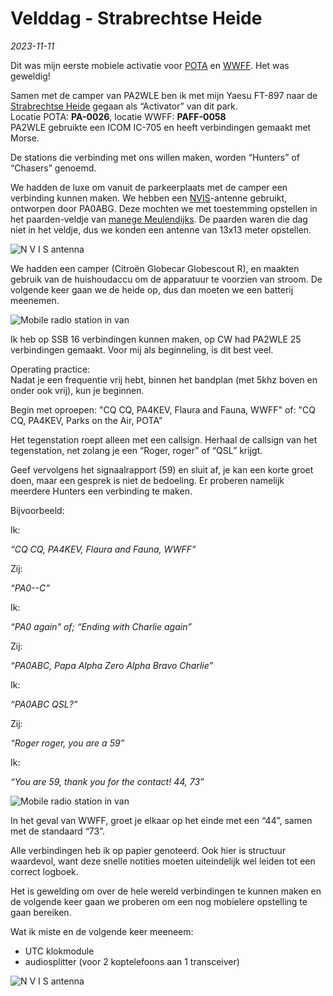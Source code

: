 Velddag - Strabrechtse Heide
============================

_2023-11-11_

Dit was mijn eerste mobiele activatie voor [POTA](https://pota.app/) en [WWFF](https://wwff.co/). Het was geweldig!

Samen met de camper van PA2WLE ben ik met mijn Yaesu FT-897 naar de [Strabrechtse Heide](https://www.staatsbosbeheer.nl/uit-in-de-natuur/locaties/strabrechtse-heide) gegaan als “Activator” van dit park.  
Locatie POTA: **PA-0026**, locatie WWFF: **PAFF-0058**  
PA2WLE gebruikte een ICOM IC-705 en heeft verbindingen gemaakt met Morse.

De stations die verbinding met ons willen maken, worden “Hunters” of “Chasers” genoemd.

We hadden de luxe om vanuit de parkeerplaats met de camper een verbinding kunnen maken. We hebben een [NVIS](https://en.wikipedia.org/wiki/Near_vertical_incidence_skywave)\-antenne gebruikt, ontworpen door PA0ABG. Deze mochten we met toestemming opstellen in het paarden-veldje van [manege Meulendijks](https://www.manegemeulendijks.com/). De paarden waren die dag niet in het veldje, dus we konden een antenne van 13x13 meter opstellen.

![N V I S antenna](/images/radio/velddagen/2023-11-11/wwff-2023-11-11-antenna)

We hadden een camper (Citroën Globecar Globescout R), en maakten gebruik van de huishoudaccu om de apparatuur te voorzien van stroom. De volgende keer gaan we de heide op, dus dan moeten we een batterij meenemen.

![Mobile radio station in van](/images/radio/velddagen/2023-11-11/wwff-2023-11-11-mobile-station-1)

Ik heb op SSB 16 verbindingen kunnen maken, op CW had PA2WLE 25 verbindingen gemaakt. Voor mij als beginneling, is dit best veel.

Operating practice:  
Nadat je een frequentie vrij hebt, binnen het bandplan (met 5khz boven en onder ook vrij), kun je beginnen.

Begin met oproepen: "CQ CQ, PA4KEV, Flaura and Fauna, WWFF" of: "CQ CQ, PA4KEV, Parks on the Air, POTA"  
  
Het tegenstation roept alleen met een callsign. Herhaal de callsign van het tegenstation, net zolang je een “Roger, roger” of “QSL” krijgt.  
  
Geef vervolgens het signaalrapport (59) en sluit af, je kan een korte groet doen, maar een gesprek is niet de bedoeling. Er proberen namelijk meerdere Hunters een verbinding te maken.  
  
Bijvoorbeeld:  

Ik:

_“CQ CQ, PA4KEV, Flaura and Fauna, WWFF”_

Zij:

_“PA0--C”_

Ik:

_“PA0 again" of; “Ending with Charlie again”_

Zij:

_“PA0ABC, Papa Alpha Zero Alpha Bravo Charlie”_

Ik:

_“PA0ABC QSL?”_

Zij:

_“Roger roger, you are a 59”_

Ik:

_“You are 59, thank you for the contact! 44, 73”_

![Mobile radio station in van](/images/radio/velddagen/2023-11-11/wwff-2023-11-11-operator)

In het geval van WWFF, groet je elkaar op het einde met een “44”, samen met de standaard “73”.

Alle verbindingen heb ik op papier genoteerd. Ook hier is structuur waardevol, want deze snelle notities moeten uiteindelijk wel leiden tot een correct logboek.

Het is gewelding om over de hele wereld verbindingen te kunnen maken en de volgende keer gaan we proberen om een nog mobielere opstelling te gaan bereiken.

Wat ik miste en de volgende keer meeneem:

*   UTC klokmodule
*   audiosplitter (voor 2 koptelefoons aan 1 transceiver)

![N V I S antenna](/images/radio/velddagen/2023-11-11/wwff-2023-11-11-antenna-2)